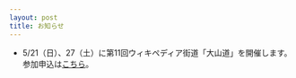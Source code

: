 ```yaml
---
layout: post
title: お知らせ
---
```


- 5/21（日）、27（土）に第11回ウィキペディア街道「大山道」を開催します。参加申込は[こちら](http://wikipedia-road-11.peatix.com/)。

